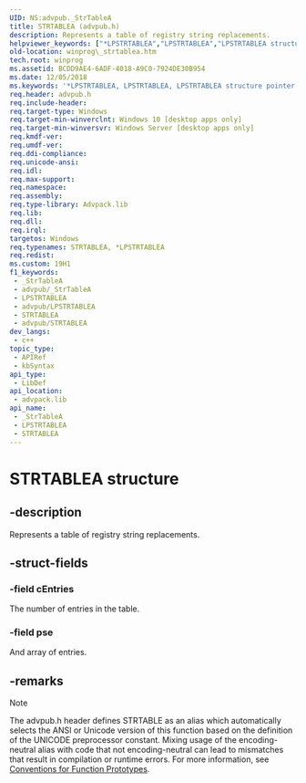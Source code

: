 ```yaml
---
UID: NS:advpub._StrTableA
title: STRTABLEA (advpub.h)
description: Represents a table of registry string replacements.
helpviewer_keywords: ["*LPSTRTABLEA","LPSTRTABLEA","LPSTRTABLEA structure pointer [Windows API]","STRTABLE","STRTABLEA","STRTABLEA structure [Windows API]","_StrTableA","_StrTableA structure [Windows API]","advpub/LPSTRTABLEA","advpub/_StrTableA","winprog._strtablea"]
old-location: winprog\_strtablea.htm
tech.root: winprog
ms.assetid: BCDD9AE4-6ADF-4018-A9C0-7924DE30B954
ms.date: 12/05/2018
ms.keywords: '*LPSTRTABLEA, LPSTRTABLEA, LPSTRTABLEA structure pointer [Windows API], STRTABLE, STRTABLEA, STRTABLEA structure [Windows API], _StrTableA, _StrTableA structure [Windows API], advpub/LPSTRTABLEA, advpub/_StrTableA, winprog._strtablea'
req.header: advpub.h
req.include-header: 
req.target-type: Windows
req.target-min-winverclnt: Windows 10 [desktop apps only]
req.target-min-winversvr: Windows Server [desktop apps only]
req.kmdf-ver: 
req.umdf-ver: 
req.ddi-compliance: 
req.unicode-ansi: 
req.idl: 
req.max-support: 
req.namespace: 
req.assembly: 
req.type-library: Advpack.lib
req.lib: 
req.dll: 
req.irql: 
targetos: Windows
req.typenames: STRTABLEA, *LPSTRTABLEA
req.redist: 
ms.custom: 19H1
f1_keywords:
 - _StrTableA
 - advpub/_StrTableA
 - LPSTRTABLEA
 - advpub/LPSTRTABLEA
 - STRTABLEA
 - advpub/STRTABLEA
dev_langs:
 - c++
topic_type:
 - APIRef
 - kbSyntax
api_type:
 - LibDef
api_location:
 - advpack.lib
api_name:
 - _StrTableA
 - LPSTRTABLEA
 - STRTABLEA
---
```


# STRTABLEA structure


## -description

Represents a table of registry string replacements.

## -struct-fields

### -field cEntries

The number of entries in the table.

### -field pse

And array of entries.

## -remarks

> [!NOTE]
> The advpub.h header defines STRTABLE as an alias which automatically selects the ANSI or Unicode version of this function based on the definition of the UNICODE preprocessor constant. Mixing usage of the encoding-neutral alias with code that not encoding-neutral can lead to mismatches that result in compilation or runtime errors. For more information, see [Conventions for Function Prototypes](/windows/win32/intl/conventions-for-function-prototypes).

